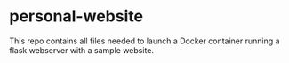 # personal-website

This repo contains all files needed to launch a Docker container running a flask webserver with a sample website.
